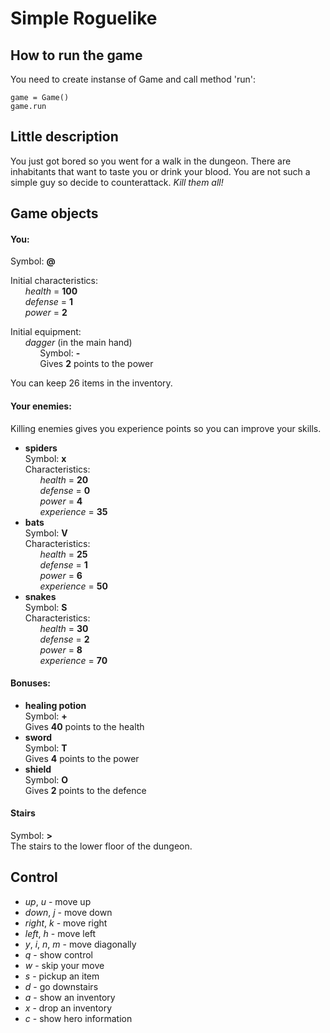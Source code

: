 # Simple Roguelike

## How to run the game
You need to create instanse of Game and call method 'run':
```
game = Game()
game.run
```

## Little description
You just got bored so you went for a walk in the dungeon.
There are inhabitants that want to taste you or drink your blood.
You are not such a simple guy so decide to counterattack. _Kill them all!_

## Game objects
#### You:
Symbol: **@**<br/>

Initial characteristics:<br/>
&nbsp;&nbsp;&nbsp;&nbsp;&nbsp;&nbsp;*health* = **100**<br/>
&nbsp;&nbsp;&nbsp;&nbsp;&nbsp;&nbsp;*defense* = **1**<br/>
&nbsp;&nbsp;&nbsp;&nbsp;&nbsp;&nbsp;*power* = **2**<br/>

Initial equipment:<br/>
&nbsp;&nbsp;&nbsp;&nbsp;&nbsp;&nbsp;*dagger* (in the main hand)<br/>
&nbsp;&nbsp;&nbsp;&nbsp;&nbsp;&nbsp;&nbsp;&nbsp;&nbsp;&nbsp;&nbsp;&nbsp;Symbol: **-**<br/>
&nbsp;&nbsp;&nbsp;&nbsp;&nbsp;&nbsp;&nbsp;&nbsp;&nbsp;&nbsp;&nbsp;&nbsp;Gives **2** points to the power<br/>


You can keep 26 items in the inventory.


#### Your enemies:
Killing enemies gives you experience points so you can improve your skills.

- **spiders**<br/>
Symbol: **x**<br/>
Characteristics:<br/>
&nbsp;&nbsp;&nbsp;&nbsp;&nbsp;&nbsp;*health* = **20**<br/>
&nbsp;&nbsp;&nbsp;&nbsp;&nbsp;&nbsp;*defense* = **0**<br/>
&nbsp;&nbsp;&nbsp;&nbsp;&nbsp;&nbsp;*power* = **4**<br/>
&nbsp;&nbsp;&nbsp;&nbsp;&nbsp;&nbsp;*experience* = **35**<br/>
- **bats**<br/>
Symbol: **V**<br/>
Characteristics:<br/>
&nbsp;&nbsp;&nbsp;&nbsp;&nbsp;&nbsp;*health* = **25**<br/>
&nbsp;&nbsp;&nbsp;&nbsp;&nbsp;&nbsp;*defense* = **1**<br/>
&nbsp;&nbsp;&nbsp;&nbsp;&nbsp;&nbsp;*power* = **6**<br/>
&nbsp;&nbsp;&nbsp;&nbsp;&nbsp;&nbsp;*experience* = **50**<br/>
- **snakes**<br/>
Symbol: **S**<br/>
Characteristics:<br/>
&nbsp;&nbsp;&nbsp;&nbsp;&nbsp;&nbsp;*health* = **30**<br/>
&nbsp;&nbsp;&nbsp;&nbsp;&nbsp;&nbsp;*defense* = **2**<br/>
&nbsp;&nbsp;&nbsp;&nbsp;&nbsp;&nbsp;*power* = **8**<br/>
&nbsp;&nbsp;&nbsp;&nbsp;&nbsp;&nbsp;*experience* = **70**<br/>

#### Bonuses:
- **healing potion**<br/>
Symbol: **+**<br/>
Gives **40** points to the health<br/>
- **sword**<br/>
Symbol: **T**<br/>
Gives **4** points to the power<br/>
- **shield**<br/>
Symbol: **O**<br/>
Gives **2** points to the defence<br/>

#### Stairs
Symbol: **>**<br/>
The stairs to the lower floor of the dungeon.

## Control
- _up_, _u_ - move up
- _down_, _j_ - move down
- _right_, _k_ - move right
- _left_, _h_ - move left
- _y_, _i_, _n_, _m_ - move diagonally
- _q_ - show control
- _w_ - skip your move
- _s_ - pickup an item
- _d_ - go downstairs
- _a_ - show an inventory
- _x_ - drop an inventory
- _c_ - show hero information
